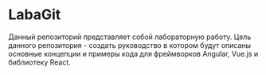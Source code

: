# LabaGit
Данный репозиторий представляет собой лабораторную работу.
Цель данного репозитория - создать руководство в котором будут описаны основные концепции и примеры кода для фреймворков Angular, Vue.js и библиотеку React.

